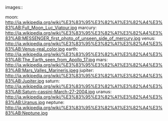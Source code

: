 images::

moon: http://ja.wikipedia.org/wiki/%E3%83%95%E3%82%A1%E3%82%A4%E3%83%AB:Full_Moon_Luc_Viatour.jpg
marcury: http://ja.wikipedia.org/wiki/%E3%83%95%E3%82%A1%E3%82%A4%E3%83%AB:MESSENGER_first_photo_of_unseen_side_of_mercury.jpg
venus: http://ja.wikipedia.org/wiki/%E3%83%95%E3%82%A1%E3%82%A4%E3%83%AB:Venus-real_color.jpg
earth: http://ja.wikipedia.org/wiki/%E3%83%95%E3%82%A1%E3%82%A4%E3%83%AB:The_Earth_seen_from_Apollo_17.jpg
mars: http://ja.wikipedia.org/wiki/%E3%83%95%E3%82%A1%E3%82%A4%E3%83%AB:Mars_Valles_Marineris.jpeg
jupiter: http://ja.wikipedia.org/wiki/%E3%83%95%E3%82%A1%E3%82%A4%E3%83%AB:Jupiter.jpg
saturn: http://ja.wikipedia.org/wiki/%E3%83%95%E3%82%A1%E3%82%A4%E3%83%AB:Saturn-cassini-March-27-2004.jpg
uranus: http://ja.wikipedia.org/wiki/%E3%83%95%E3%82%A1%E3%82%A4%E3%83%AB:Uranus.jpg
neptune: http://ja.wikipedia.org/wiki/%E3%83%95%E3%82%A1%E3%82%A4%E3%83%AB:Neptune.jpg
